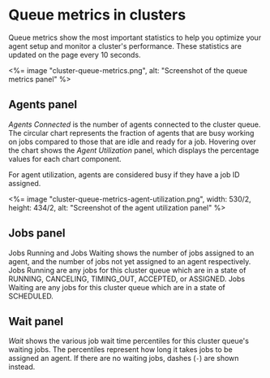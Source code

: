 # Queue metrics in clusters

Queue metrics show the most important statistics to help you optimize your agent setup and monitor a cluster's performance. These statistics are updated on the page every 10 seconds.

<%= image "cluster-queue-metrics.png", alt: "Screenshot of the queue metrics panel" %>

## Agents panel

_Agents Connected_ is the number of agents connected to the cluster queue. The circular chart represents the fraction of agents that are busy working on jobs compared to those that are idle and ready for a job. Hovering over the chart shows the _Agent Utilization_ panel, which displays the percentage values for each chart component.

For agent utilization, agents are considered busy if they have a job ID assigned.

<%= image "cluster-queue-metrics-agent-utilization.png", width: 530/2, height: 434/2, alt: "Screenshot of the agent utilization panel" %>

## Jobs panel

Jobs Running and Jobs Waiting shows the number of jobs assigned to an agent, and the number of jobs
not yet assigned to an agent respectively. Jobs Running are any jobs for this cluster queue which
are in a state of RUNNING, CANCELING, TIMING_OUT, ACCEPTED, or ASSIGNED. Jobs Waiting are any jobs
for this cluster queue which are in a state of SCHEDULED.

## Wait panel

_Wait_ shows the various job wait time percentiles for this cluster queue's waiting jobs. The percentiles represent how long it takes jobs to be assigned an agent. If there are no waiting jobs, dashes (`-`) are shown instead.
